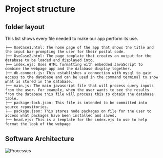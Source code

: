 # Project structure 
## folder layout
This list shows every file needed to make our app perform its use.
```
├── UseCase1.html: The home page of the app that shows the title and the input bar prompting the user for their postal code.
├── UseCase2.html: The page template that creates an output for the database to be loaded and displayed into.
├── index.ejs: Uses HTML formatting with embedded JavaScript to combine the webpage app and the database display together.
├── db-connect.js: This establishes a connection with mysql to gain access to the database and can be used in the command terminal to show what is stored in the database.
├── main.js: The main javascript file that will process query inputs from the user. For example, when the user wants to see the results from the database this file will process this to obtain the database table.
├── package-lock.json: This file is intended to be committed into source repositories.
├── package.json: This stores node packages on file for the user to access what packages have been installed and saved.
├── head.ejs: This is a template for the index.ejs to use to help format the look of the webpage
```
## Software Architecture 

![Processes](https://user-images.githubusercontent.com/83363471/118052276-5944df80-b37a-11eb-8180-a19c546fc2a7.PNG)
